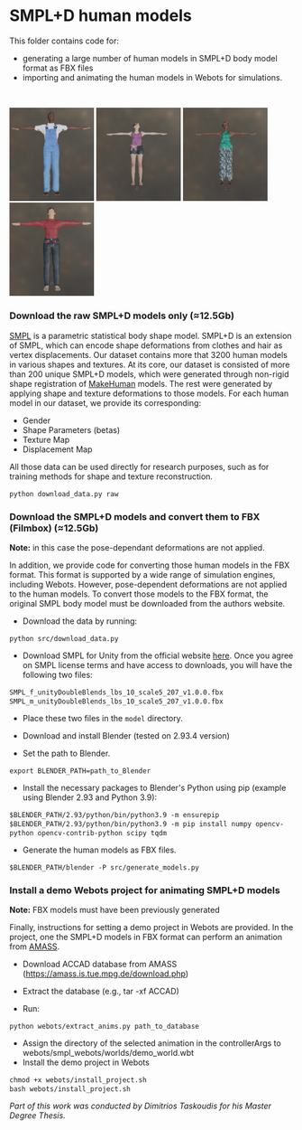# SMPL+D human models

This folder contains code for:
- generating a large number of human models in SMPL+D body model format as FBX files
- importing and animating the human models in Webots for simulations.
<br> 

<p float="left">
  <img src="./examples/model_1.png" width=150 />
  <img src="./examples/model_4.png" width=150 />
  <img src="./examples/model_3.png" width=150 />
  <img src="./examples/model_2.png" width=150 />
</p>

### Download the raw SMPL+D models only (≈12.5Gb)

[SMPL](https://files.is.tue.mpg.de/black/papers/SMPL2015.pdf) is a parametric statistical body shape model. SMPL+D is an extension of SMPL, which can encode shape deformations from clothes and hair as vertex displacements. Our dataset contains more that 3200 human models in various shapes and textures. At its core, our dataset is consisted of more than 200 unique SMPL+D models, which were generated through non-rigid shape registration of [MakeHuman](https://www.google.com/search?channel=fs&client=ubuntu&q=makehuman) models. The rest were generated by applying shape and texture deformations to those models. For each human model in our dataset, we provide its corresponding:

- Gender
- Shape Parameters (betas)
- Texture Map
- Displacement Map

All those data can be used directly for research purposes, such as for training methods for shape and texture reconstruction. 

```
python download_data.py raw
```

### Download the SMPL+D models and convert them to FBX (Filmbox) (≈12.5Gb)

**Note:** in this case the pose-dependant deformations are not applied.

In addition, we provide code for converting those human models in the FBX format. This format is supported by a wide range of simulation engines, including Webots. However, pose-dependent deformations are not applied to the human models. To convert those models to the FBX format, the original SMPL body model must be downloaded from the authors website.

- Download the data by running:
```
python src/download_data.py
```

- Download SMPL for Unity from the official website [here](https://smpl.is.tue.mpg.de/). Once you agree on SMPL license terms and have access to downloads, you will have the following two files:
```
SMPL_f_unityDoubleBlends_lbs_10_scale5_207_v1.0.0.fbx
SMPL_m_unityDoubleBlends_lbs_10_scale5_207_v1.0.0.fbx
```
- Place these two files in the ```model``` directory.

- Download and install Blender (tested on 2.93.4 version)

- Set the path to Blender.
```
export BLENDER_PATH=path_to_Blender
```
- Install the necessary packages to Blender's Python using pip (example using Blender 2.93 and Python 3.9):
```
$BLENDER_PATH/2.93/python/bin/python3.9 -m ensurepip
$BLENDER_PATH/2.93/python/bin/python3.9 -m pip install numpy opencv-python opencv-contrib-python scipy tqdm
```
- Generate the human models as FBX files. 
```
$BLENDER_PATH/blender -P src/generate_models.py
```

### Install a demo Webots project for animating SMPL+D models

**Note:** FBX models must have been previously generated

Finally, instructions for setting a demo project in Webots are provided. In the project, one the SMPL+D models in FBX format can perform an animation from  [AMASS](https://smpl.is.tue.mpg.de/).

-  Download ACCAD database from AMASS (https://amass.is.tue.mpg.de/download.php)

-  Extract the database (e.g., tar -xf ACCAD) 
-  Run:
```
python webots/extract_anims.py path_to_database
```
-  Assign the directory of the selected animation in the controllerArgs to webots/smpl_webots/worlds/demo_world.wbt
-  Install the demo project in Webots
```
chmod +x webots/install_project.sh
bash webots/install_project.sh
```

 <em> Part of this work was conducted by Dimitrios Taskoudis for his Master Degree Thesis. </em>
